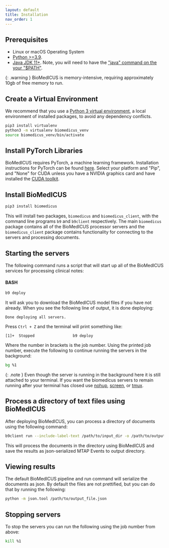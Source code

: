 ```yaml
---
layout: default
title: Installation
nav_order: 1
---
```


## Prerequisites

- Linux or macOS Operating System
- [Python >=3.9](https://www.python.org/).
- [Java JDK 11+](https://adoptium.net). Note, you will need to have the ["java" command on the your "$PATH"](https://www.java.com/en/download/help/path.xml).

{: .warning }
BioMedICUS is memory-intensive, requiring approximately 10gb of free memory to run.

## Create a Virtual Environment

We recommend that you use a [Python 3 virtual environment](https://docs.python-guide.org/dev/virtualenvs/#lower-level-virtualenv), a local environment of installed packages, to avoid any dependency conflicts.

```bash
pip3 install virtualenv
python3 -m virtualenv biomedicus_venv
source biomedicus_venv/bin/activate
```

## Install PyTorch Libraries

BioMedICUS requires PyTorch, a machine learning framework. Installation instructions for PyTorch can be found [here](https://pytorch.org/get-started/locally/). Select your platform and "Pip", and "None" for CUDA unless you have a NVIDIA graphics card and have installed the [CUDA toolkit](https://developer.nvidia.com/cuda-downloads).

## Install BioMedICUS

```bash
pip3 install biomedicus
```

This will install two packages, ``biomedicus`` and ``biomedicus_client``, with the command line programs ``b9`` and ``b9client`` respectively. The main ``biomedicus`` package contains all of the BioMedICUS processor servers and the ``biomedicus_client`` package contains functionality for connecting to the servers and processing documents.

## Starting the servers

The following command runs a script that will start up all of the BioMedICUS services for processing clinical notes:

#### BASH
```bash
b9 deploy
```

It will ask you to download the BioMedICUS model files if you have not already. When you see the following line of output, it is done deploying:

```
Done deploying all servers.
```

Press ``Ctrl + Z`` and the terminal will print something like:

```
[1]+  Stopped                 b9 deploy
```

Where the number in brackets is the job number. Using the printed job number, execute the following to continue running the servers in the background:


```bash
bg %1
```

{: .note }
Even though the server is running in the background here it is still attached to your terminal. If you want the biomedicus servers to remain running after your terminal has closed use [nohup](https://linux.die.net/man/1/nohup), [screen](https://linux.die.net/man/1/screen), or [tmux](https://linux.die.net/man/1/tmux).

## Process a directory of text files using BioMedICUS

After deploying BioMedICUS, you can process a directory of documents using the following command:

```bash
b9client run --include-label-text /path/to/input_dir -o /path/to/output_dir
```

This will process the documents in the directory using BioMedICUS and save the results as json-serialized MTAP Events to output directory.

## Viewing results

The default BioMedICUS pipeline and run command will serialize the documents as json. By default the files are not prettified, but you can do that by running the following:

```bash
python -m json.tool /path/to/output_file.json
```

## Stopping servers

To stop the servers you can run the following using the job number from above:

```bash
kill %1
```
